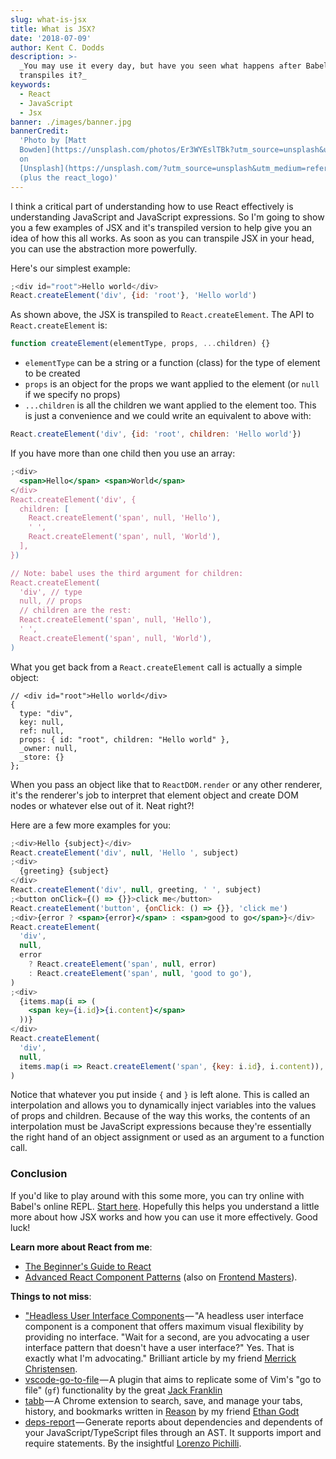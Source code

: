 ```yaml
---
slug: what-is-jsx
title: What is JSX?
date: '2018-07-09'
author: Kent C. Dodds
description: >-
  _You may use it every day, but have you seen what happens after Babel
  transpiles it?_
keywords:
  - React
  - JavaScript
  - Jsx
banner: ./images/banner.jpg
bannerCredit:
  'Photo by [Matt
  Bowden](https://unsplash.com/photos/Er3WYEslTBk?utm_source=unsplash&utm_medium=referral&utm_content=creditCopyText)
  on
  [Unsplash](https://unsplash.com/?utm_source=unsplash&utm_medium=referral&utm_content=creditCopyText)
  (plus the react_logo)'
---
```


I think a critical part of understanding how to use React effectively is
understanding JavaScript and JavaScript expressions. So I'm going to show you a
few examples of JSX and it's transpiled version to help give you an idea of how
this all works. As soon as you can transpile JSX in your head, you can use the
abstraction more powerfully.

Here's our simplest example:

```jsx
;<div id="root">Hello world</div>
React.createElement('div', {id: 'root'}, 'Hello world')
```

As shown above, the JSX is transpiled to `React.createElement`. The API to
`React.createElement` is:

```js
function createElement(elementType, props, ...children) {}
```

- `elementType` can be a string or a function (class) for the type of element to
  be created
- `props` is an object for the props we want applied to the element (or `null`
  if we specify no props)
- `...children` is all the children we want applied to the element too. This is
  just a convenience and we could write an equivalent to above with:

```js
React.createElement('div', {id: 'root', children: 'Hello world'})
```

If you have more than one child then you use an array:

```jsx
;<div>
  <span>Hello</span> <span>World</span>
</div>
React.createElement('div', {
  children: [
    React.createElement('span', null, 'Hello'),
    ' ',
    React.createElement('span', null, 'World'),
  ],
})

// Note: babel uses the third argument for children:
React.createElement(
  'div', // type
  null, // props
  // children are the rest:
  React.createElement('span', null, 'Hello'),
  ' ',
  React.createElement('span', null, 'World'),
)
```

What you get back from a `React.createElement` call is actually a simple object:

```
// <div id="root">Hello world</div>
{
  type: "div",
  key: null,
  ref: null,
  props: { id: "root", children: "Hello world" },
  _owner: null,
  _store: {}
};
```

When you pass an object like that to `ReactDOM.render` or any other renderer,
it's the renderer's job to interpret that element object and create DOM nodes or
whatever else out of it. Neat right?!

Here are a few more examples for you:

```jsx
;<div>Hello {subject}</div>
React.createElement('div', null, 'Hello ', subject)
;<div>
  {greeting} {subject}
</div>
React.createElement('div', null, greeting, ' ', subject)
;<button onClick={() => {}}>click me</button>
React.createElement('button', {onClick: () => {}}, 'click me')
;<div>{error ? <span>{error}</span> : <span>good to go</span>}</div>
React.createElement(
  'div',
  null,
  error
    ? React.createElement('span', null, error)
    : React.createElement('span', null, 'good to go'),
)
;<div>
  {items.map(i => (
    <span key={i.id}>{i.content}</span>
  ))}
</div>
React.createElement(
  'div',
  null,
  items.map(i => React.createElement('span', {key: i.id}, i.content)),
)
```

Notice that whatever you put inside `{` and `}` is left alone. This is called an
interpolation and allows you to dynamically inject variables into the values of
props and children. Because of the way this works, the contents of an
interpolation must be JavaScript expressions because they're essentially the
right hand of an object assignment or used as an argument to a function call.

### Conclusion

If you'd like to play around with this some more, you can try online with
Babel's online REPL.
[Start here](http://babeljs.io/repl/#?babili=false&browsers=&build=&builtIns=false&spec=false&loose=false&code_lz=DwEwlgbgfAEgpgGwQewAQHdkCcEmAenGgG4g&debug=false&forceAllTransforms=false&shippedProposals=false&circleciRepo=&evaluate=true&fileSize=false&sourceType=module&lineWrap=false&presets=react%2Cstage-2&prettier=true&targets=&version=6.26.0&envVersion=1.6.2).
Hopefully this helps you understand a little more about how JSX works and how
you can use it more effectively. Good luck!

**Learn more about React from me**:

- [The Beginner's Guide to React](http://kcd.im/beginner-react)
- [Advanced React Component Patterns](http://kcd.im/advanced-react) (also on
  [Frontend Masters](https://frontendmasters.com/courses/advanced-react-patterns/)).

**Things to not miss**:

- ["Headless User Interface Components](https://medium.com/merrickchristensen/headless-user-interface-components-565b0c0f2e18) — "A
  headless user interface component is a component that offers maximum visual
  flexibility by providing no interface. "Wait for a second, are you advocating
  a user interface pattern that doesn't have a user interface?" Yes. That is
  exactly what I'm advocating." Brilliant article by my friend
  [Merrick Christensen](https://twitter.com/iammerrick).
- [vscode-go-to-file](https://github.com/jackfranklin/vscode-go-to-file) — A
  plugin that aims to replicate some of Vim's "go to file" (`gf`) functionality
  by the great [Jack Franklin](https://twitter.com/Jack_Franklin)
- [tabb](http://tabb-extension.com/) — A Chrome extension to search, save, and
  manage your tabs, history, and bookmarks written in
  [Reason](https://reasonml.github.io/) by my friend
  [Ethan Godt](https://twitter.com/ethangodt)
- [deps-report](https://github.com/pichillilorenzo/deps-report) — Generate
  reports about dependencies and dependents of your JavaScript/TypeScript files
  through an AST. It supports import and require statements. By the insightful
  [Lorenzo Pichilli](https://twitter.com/LorenzoPichilli).
